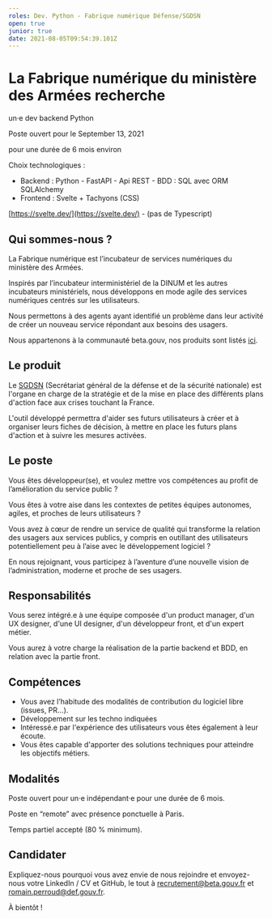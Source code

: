 ```yaml
---
roles: Dev. Python - Fabrique numérique Défense/SGDSN
open: true
junior: true
date: 2021-08-05T09:54:39.101Z
---
```

# La Fabrique numérique du ministère des Armées recherche

un·e dev backend Python

Poste ouvert pour le September 13, 2021 

pour une durée de 6 mois environ

Choix technologiques :

- Backend : Python - FastAPI - Api REST - BDD : SQL avec ORM SQLAlchemy
- Frontend : Svelte + Tachyons (CSS)

[https://svelte.dev/](https://svelte.dev/) - (pas de Typescript)

## Qui sommes-nous ?

La Fabrique numérique est l’incubateur de services numériques du ministère des Armées. 

Inspirés par l’incubateur interministériel de la DINUM et les autres incubateurs ministériels, nous développons en mode agile des services numériques centrés sur les utilisateurs.

Nous permettons à des agents ayant identifié un problème dans leur activité de créer un nouveau service répondant aux besoins des usagers.

Nous appartenons à la communauté beta.gouv, nos produits sont listés [ici](https://beta.gouv.fr/incubateurs/fabnumdef.html).

## Le produit

Le [SGDSN](http://www.sgdsn.gouv.fr/missions/reagir-en-cas-de-crise/) (Secrétariat général de la défense et de la sécurité nationale) est l'organe en charge de la stratégie et de la mise en place des différents plans d'action face aux crises touchant la France.

L'outil développé permettra d'aider ses futurs utilisateurs à créer et à organiser leurs fiches de décision, à mettre en place les futurs plans d'action et à suivre les mesures activées.

## Le poste

Vous êtes développeur(se), et voulez mettre vos compétences au profit de l’amélioration du service public ?

Vous êtes à votre aise dans les contextes de petites équipes autonomes, agiles, et proches de leurs utilisateurs ?

Vous avez à cœur de rendre un service de qualité qui transforme la relation des usagers aux services publics, y compris en outillant des utilisateurs potentiellement peu à l’aise avec le développement logiciel ?

En nous rejoignant, vous participez à l’aventure d’une nouvelle vision de  l’administration, moderne et proche de ses usagers.

## Responsabilités

Vous serez intégré.e à une équipe composée d'un product manager, d'un UX designer, d'une UI designer, d'un développeur front, et d'un expert métier.

Vous aurez à votre charge la réalisation de la partie backend et BDD, en relation avec la partie front.

## Compétences

- Vous avez l’habitude des modalités de contribution du logiciel libre (issues, PR…).
- Développement sur les techno indiquées
- Intéressé.e par l'expérience des utilisateurs vous êtes également à leur écoute.
- Vous êtes capable d'apporter des solutions techniques pour atteindre les objectifs métiers.

## Modalités

Poste ouvert pour un·e indépendant·e pour une durée de 6 mois.

Poste en “remote” avec présence ponctuelle à Paris.

Temps partiel accepté (80 % minimum).

## Candidater

Expliquez-nous pourquoi vous avez envie de nous rejoindre et envoyez-nous votre LinkedIn / CV et GitHub, le tout à [recrutement@beta.gouv.fr](mailto:recrutement@beta.gouv.fr) et romain.perroud@def.gouv.fr.

À bientôt !

